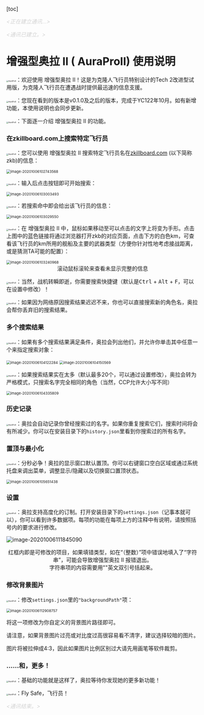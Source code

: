 [toc]

*<font color=lightgray><正在建立通讯...></font>*

*<font color=lightgray><通讯已建立。></font>*

# 增强型奥拉 II ( AuraProII) 使用说明

<img src="AuraProII.png" alt="AuraProII" style="zoom: 33%;" />：欢迎使用 增强型奥拉 II！这是为克隆人飞行员特别设计的Tech 2改进型试用版，为克隆人飞行员在遭遇战时提供最迅速的信息支援。

<img src="AuraProII.png" alt="AuraProII" style="zoom: 33%;" />：您现在看到的版本是v0.1.0及之后的版本，完成于YC122年10月。如有新增功能，本使用说明也会同步更新。

<img src="AuraProII.png" alt="AuraProII" style="zoom: 33%;" />：下面逐一介绍 增强型奥拉 II 的功能。

### 在zkillboard.com上搜索特定飞行员

<img src="AuraProII.png" alt="AuraProII" style="zoom: 33%;" />：您可以使用 增强型奥拉 II 搜索特定飞行员名在[zkillboard.com](http://zkillboard.com/) (以下简称zkb)的信息：

<img src="./screenshots/image-20201006102743568.png" alt="image-20201006102743568" style="zoom:67%;" />

<img src="AuraProII.png" alt="AuraProII" style="zoom: 33%;" />：输入后点击按钮即可开始搜索：

<img src="./screenshots/image-20201006103003493.png" alt="image-20201006103003493" style="zoom:67%;" />

<img src="AuraProII.png" alt="AuraProII" style="zoom: 33%;" />：若搜索命中即会给出该飞行员的信息：

<img src="./screenshots/image-20201006103029550.png" alt="image-20201006103029550" style="zoom:67%;" />

<img src="AuraProII.png" alt="AuraProII" style="zoom: 33%;" />：在 增强型奥拉 II 中，鼠标如果移动至可以点击的文字上将变为手形。点击上图中的蓝色链接将通过浏览器打开zkb的对应页面，点击下方的白色km，可查看该飞行员的km所用的舰船及主要的武器类型（方便你针对性地考虑接战距离，或是猜测TA可能的配置）：

<img src="./screenshots/image-20201006103240968.png" alt="image-20201006103240968" style="zoom:67%;" />

<center>滚动鼠标滚轮来查看未显示完整的信息</center>

<img src="AuraProII.png" alt="AuraProII" style="zoom: 33%;" />：当然，战机转瞬即逝，你需要搜索快捷键（默认是<kbd>Ctrl</kbd> + <kbd>Alt</kbd> + <kbd>F</kbd>，可以在设置中修改）！

<img src="AuraProII.png" alt="AuraProII" style="zoom: 33%;" />：如果因为网络原因搜索结果迟迟不来，你也可以直接搜索新的角色名，奥拉会帮你丢弃旧的搜索结果。

### 多个搜索结果

<img src="AuraProII.png" alt="AuraProII" style="zoom: 33%;" />：如果有多个搜索结果满足条件，奥拉会列出他们，并允许你单击其中任意一个来指定搜索对象：

<img src="./screenshots/image-20201006104122284.png" alt="image-20201006104122284" style="zoom:67%;" />

<img src="./screenshots/image-20201006104150569.png" alt="image-20201006104150569" style="zoom:67%;" />

<img src="AuraProII.png" alt="AuraProII" style="zoom: 33%;" />：如果搜索结果实在太多（默认最多20个，可以通过设置修改），奥拉会转为严格模式，只搜索名字完全相同的角色（当然，CCP允许大小写不同）

<img src="./screenshots/image-20201006104335809.png" alt="image-20201006104335809" style="zoom:67%;" />

### 历史记录

<img src="AuraProII.png" alt="AuraProII" style="zoom: 33%;" />：奥拉会自动记录你曾经搜索过的名字。如果你重复搜索它们，搜索时间将会有所减少。你可以在安装目录下的`history.json`里看到你搜索过的所有名字。

### 置顶与最小化

<img src="AuraProII.png" alt="AuraProII" style="zoom: 33%;" />：分秒必争！奥拉的显示窗口默认置顶。你可以右键窗口空白区域或通过系统托盘来调出菜单，调整显示/隐藏以及切换窗口置顶状态。

<img src="./screenshots/image-20201006105651438.png" alt="image-20201006105651438" style="zoom:67%;" />

### 设置

<img src="AuraProII.png" alt="AuraProII" style="zoom: 33%;" />：奥拉支持高度化的订制。打开安装目录下的`settings.json`（记事本就可以），你可以看到许多数据项。每项的功能在每项上方的注释中有说明，请按照括号内的要求进行修改。

![image-20201006111845090](./screenshots/image-20201006111845090.png)

<center>红框内即是可修改的项目，如果填错类型，如在“（整数）”项中错误地填入了“字符串”，可能会导致增强型奥拉 II 报错退出。</center>

<center>字符串项的内容需要用""英文双引号括起来。</center>

### 修改背景图片

<img src="AuraProII.png" alt="AuraProII" style="zoom: 33%;" />：修改`settings.json`里的`"backgroundPath"`项：

<img src="./screenshots/image-20201006112908757.png" alt="image-20201006112908757" style="zoom:67%;" />

将这一项修改为你自定义的背景图片路径即可。

请注意，如果背景图片过亮或对比度过高很容易看不清字，建议选择较暗的图片。

图片将被拉伸成4:3，因此如果图片比例区别过大请先用画笔等软件裁剪。

### ......和，更多！

<img src="AuraProII.png" alt="AuraProII" style="zoom: 33%;" />：基础的功能就是这样了，奥拉等待你发现她的更多新功能！

<img src="AuraProII.png" alt="AuraProII" style="zoom: 33%;" />：Fly Safe，飞行员！

*<font color=lightgray><通讯结束。></font>*

